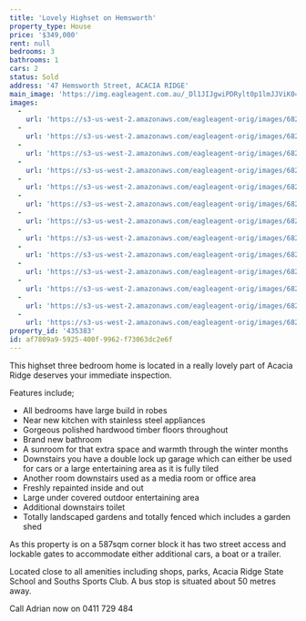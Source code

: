 ```yaml
---
title: 'Lovely Highset on Hemsworth'
property_type: House
price: '$349,000'
rent: null
bedrooms: 3
bathrooms: 1
cars: 2
status: Sold
address: '47 Hemsworth Street, ACACIA RIDGE'
main_image: 'https://img.eagleagent.com.au/_Dl1JIJgwiPDRylt0p1lmJJViK0=/1280x854/smart/https://s3-us-west-2.amazonaws.com/eagleagent-orig/images/6823956/114177323-image-M.jpg'
images:
  -
    url: 'https://s3-us-west-2.amazonaws.com/eagleagent-orig/images/6823968/114177323-image-L.jpg'
  -
    url: 'https://s3-us-west-2.amazonaws.com/eagleagent-orig/images/6823967/114177323-image-K.jpg'
  -
    url: 'https://s3-us-west-2.amazonaws.com/eagleagent-orig/images/6823966/114177323-image-J.jpg'
  -
    url: 'https://s3-us-west-2.amazonaws.com/eagleagent-orig/images/6823965/114177323-image-I.jpg'
  -
    url: 'https://s3-us-west-2.amazonaws.com/eagleagent-orig/images/6823964/114177323-image-H.jpg'
  -
    url: 'https://s3-us-west-2.amazonaws.com/eagleagent-orig/images/6823963/114177323-image-G.jpg'
  -
    url: 'https://s3-us-west-2.amazonaws.com/eagleagent-orig/images/6823962/114177323-image-F.jpg'
  -
    url: 'https://s3-us-west-2.amazonaws.com/eagleagent-orig/images/6823961/114177323-image-E.jpg'
  -
    url: 'https://s3-us-west-2.amazonaws.com/eagleagent-orig/images/6823960/114177323-image-D.jpg'
  -
    url: 'https://s3-us-west-2.amazonaws.com/eagleagent-orig/images/6823959/114177323-image-C.jpg'
  -
    url: 'https://s3-us-west-2.amazonaws.com/eagleagent-orig/images/6823958/114177323-image-B.jpg'
  -
    url: 'https://s3-us-west-2.amazonaws.com/eagleagent-orig/images/6823957/114177323-image-A.jpg'
  -
    url: 'https://s3-us-west-2.amazonaws.com/eagleagent-orig/images/6823956/114177323-image-M.jpg'
property_id: '435383'
id: af7809a9-5925-400f-9962-f73063dc2e6f
---
```

This highset three bedroom home is located in a really lovely part of Acacia Ridge deserves your immediate inspection.

Features include;

*  All bedrooms have large build in robes
*  Near new kitchen with stainless steel appliances
*  Gorgeous polished hardwood timber floors throughout
*  Brand new bathroom
*  A sunroom for that extra space and warmth through the winter months
*  Downstairs you have a double lock up garage which can either be used for cars or a large entertaining area as it is fully tiled
*  Another room downstairs used as a media room or office area
*  Freshly repainted inside and out
*  Large under covered outdoor entertaining area
*  Additional downstairs toilet
*  Totally landscaped gardens and totally fenced which includes a garden shed

As this property is on a 587sqm corner block it has two street access and lockable gates to accommodate either additional cars, a boat or a trailer.

Located close to all amenities including shops, parks, Acacia Ridge State School and Souths Sports Club. A bus stop is situated about 50 metres away.

Call Adrian now on 0411 729 484